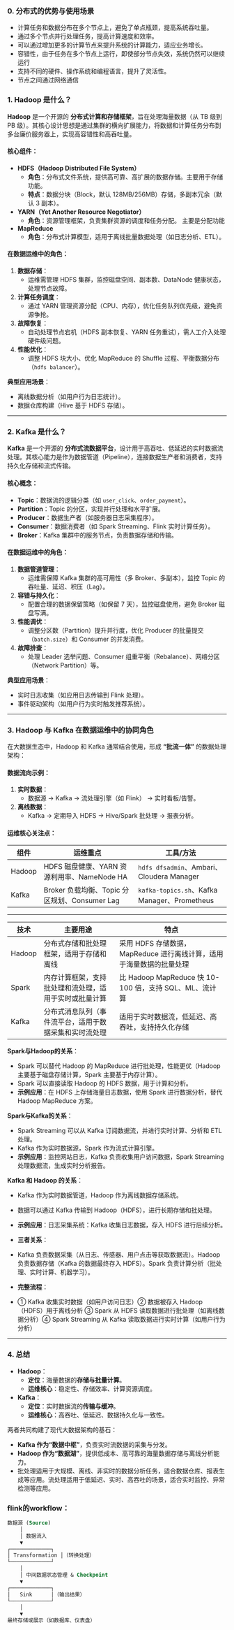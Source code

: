 ### **0. 分布式的优势与使用场景**
- 计算任务和数据分布在多个节点上，避免了单点瓶颈，提高系统吞吐量。
- 通过多个节点并行处理任务，提高计算速度和效率。
- 可以通过增加更多的计算节点来提升系统的计算能力，适应业务增长。
- 容错性，由于任务在多个节点上运行，即使部分节点失效，系统仍然可以继续运行
- 支持不同的硬件、操作系统和编程语言，提升了灵活性。
- 节点之间通过网络通信

### **1. Hadoop 是什么？**
**Hadoop** 是一个开源的 **分布式计算和存储框架**，旨在处理海量数据（从 TB 级到 PB 级）。其核心设计思想是通过集群的横向扩展能力，将数据和计算任务分布到多台廉价服务器上，实现高容错性和高吞吐量。

#### **核心组件**：
- **HDFS（Hadoop Distributed File System）**  
  - **角色**：分布式文件系统，提供高可靠、高扩展的数据存储。主要用于存储功能。  
  - **特点**：数据分块（Block，默认 128MB/256MB）存储，多副本冗余（默认 3 副本）。
- **YARN（Yet Another Resource Negotiator）**  
  - **角色**：资源管理框架，负责集群资源的调度和任务分配。 主要是分配功能
- **MapReduce**  
  - **角色**：分布式计算模型，适用于离线批量数据处理（如日志分析、ETL）。

#### **在数据运维中的角色**：
1. **数据存储**：  
   - 运维需管理 HDFS 集群，监控磁盘空间、副本数、DataNode 健康状态，处理节点故障。  
2. **计算任务调度**：  
   - 通过 YARN 管理资源分配（CPU、内存），优化任务队列优先级，避免资源争抢。  
3. **故障恢复**：  
   - 自动处理节点宕机（HDFS 副本恢复、YARN 任务重试），需人工介入处理硬件级问题。  
4. **性能优化**：  
   - 调整 HDFS 块大小、优化 MapReduce 的 Shuffle 过程、平衡数据分布（`hdfs balancer`）。  

**典型应用场景**：  
- 离线数据分析（如用户行为日志统计）。  
- 数据仓库构建（Hive 基于 HDFS 存储）。  

---

### **2. Kafka 是什么？**  
**Kafka** 是一个开源的 **分布式流数据平台**，设计用于高吞吐、低延迟的实时数据流处理。其核心能力是作为数据管道（Pipeline），连接数据生产者和消费者，支持持久化存储和流式传输。

#### **核心概念**：
- **Topic**：数据流的逻辑分类（如 `user_click`、`order_payment`）。  
- **Partition**：Topic 的分区，实现并行处理和水平扩展。  
- **Producer**：数据生产者（如服务器日志采集程序）。  
- **Consumer**：数据消费者（如 Spark Streaming、Flink 实时计算任务）。  
- **Broker**：Kafka 集群中的服务节点，负责数据存储和传输。  

#### **在数据运维中的角色**：
1. **数据管道管理**：  
   - 运维需保障 Kafka 集群的高可用性（多 Broker、多副本），监控 Topic 的吞吐量、延迟、积压（Lag）。  
2. **容错与持久化**：  
   - 配置合理的数据保留策略（如保留 7 天），监控磁盘使用，避免 Broker 磁盘写满。  
3. **性能调优**：  
   - 调整分区数（Partition）提升并行度，优化 Producer 的批量提交（`batch.size`）和 Consumer 的并发消费。  
4. **故障排查**：  
   - 处理 Leader 选举问题、Consumer 组重平衡（Rebalance）、网络分区（Network Partition）等。  

**典型应用场景**：  
- 实时日志收集（如应用日志传输到 Flink 处理）。  
- 事件驱动架构（如用户行为实时触发推荐系统）。  

---

### **3. Hadoop 与 Kafka 在数据运维中的协同角色**
在大数据生态中，Hadoop 和 Kafka 通常结合使用，形成 **“批流一体”** 的数据处理架构：

#### **数据流向示例**：
1. **实时数据**：  
   - 数据源 → Kafka → 流处理引擎（如 Flink） → 实时看板/告警。  
2. **离线数据**：  
   - Kafka → 定期导入 HDFS → Hive/Spark 批处理 → 报表分析。  

#### **运维核心关注点**：
| **组件** | **运维重点**                                  | **工具/方法**                              |
|----------|---------------------------------------------|------------------------------------------|
| Hadoop   | HDFS 磁盘健康、YARN 资源利用率、NameNode HA      | `hdfs dfsadmin`、Ambari、Cloudera Manager |
| Kafka    | Broker 负载均衡、Topic 分区规划、Consumer Lag    | `kafka-topics.sh`、Kafka Manager、Prometheus |

---
| **技术** | **主要用途**                                  | **特点**                              |
|----------|---------------------------------------------|------------------------------------------|
| Hadoop	 |分布式存储和批处理框架，适用于存储和离线	               | 采用 HDFS 存储数据，MapReduce 进行离线计算，适用于海量数据的批量处理
| Spark	   |内存计算框架，支持批处理和流处理，适用于实时或批量计算    | 比 Hadoop MapReduce 快 10-100 倍，支持 SQL、ML、流计算
| Kafka	   |分布式消息队列（事件流平台，适用于数据采集和实时流处理	   |  适用于实时数据流，低延迟、高吞吐，支持持久化存储

**Spark与Hadoop的关系**：
- Spark 可以替代 Hadoop 的 MapReduce 进行批处理，性能更优（Hadoop 主要基于磁盘存储计算，Spark 主要基于内存计算）。
- Spark 可以直接读取 Hadoop 的 HDFS 数据，用于计算和分析。
- **示例应用**：在 HDFS 上存储海量日志数据，使用 Spark 进行数据分析，替代 Hadoop MapReduce 方案。

**Spark与Kafka的关系**：
- Spark Streaming 可以从 Kafka 订阅数据流，并进行实时计算、分析和 ETL 处理。
- Kafka 作为实时数据源，Spark 作为流式计算引擎。
- **示例应用**：监控网站日志，Kafka 负责收集用户访问数据，Spark Streaming 处理数据流，生成实时分析报告。

**Kafka 和 Hadoop 的关系**：
- Kafka 作为实时数据管道，Hadoop 作为离线数据存储系统。
- 数据可以通过 Kafka 传输到 Hadoop（HDFS），进行长期存储和批处理。
- **示例应用**：日志采集系统：Kafka 收集日志数据，存入 HDFS 进行后续分析。

  
- **三者关系**：
- Kafka 负责数据采集（从日志、传感器、用户点击等获取数据流）。Hadoop 负责数据存储（Kafka 的数据最终存入 HDFS）。Spark 负责计算分析（批处理、实时计算、机器学习）。
  
- **完整流程**：
- ① Kafka 收集实时数据（如用户访问日志）② 数据被存入 Hadoop（HDFS）用于离线分析 ③ Spark 从 HDFS 读取数据进行批处理（如离线数据分析）④ Spark Streaming 从 Kafka 读取数据进行实时计算（如用户行为分析）
  
---
### **4. 总结**
- **Hadoop**：  
  - **定位**：海量数据的**存储与批量计算**。  
  - **运维核心**：稳定性、存储效率、计算资源调度。  
- **Kafka**：  
  - **定位**：实时数据流的**传输与缓冲**。  
  - **运维核心**：高吞吐、低延迟、数据持久化与一致性。  

两者共同构建了现代大数据架构的基石：  
- **Kafka 作为“数据中枢”**，负责实时流数据的采集与分发。  
- **Hadoop 作为“数据湖”**，提供低成本、高可靠的海量数据存储与离线分析能力。  
- 批处理适用于大规模、离线、非实时的数据分析任务，适合数据仓库、报表生成等应用。流处理适用于低延迟、实时、高吞吐的场景，适合实时监控、异常检测等应用。

### **flink的workflow：**
  ```sql
 数据源 (Source)
      │
      │ 数据流入
      ▼
 ┌─────────────┐
 │ Transformation │（转换处理）
 └─────────────┘
      │
      │ 中间数据状态管理 & Checkpoint
      ▼
 ┌─────────────┐
 │   Sink      │（输出结果）
 └─────────────┘
      │
      ▼
 最终存储或展示（如数据库、仪表盘）
  ```
